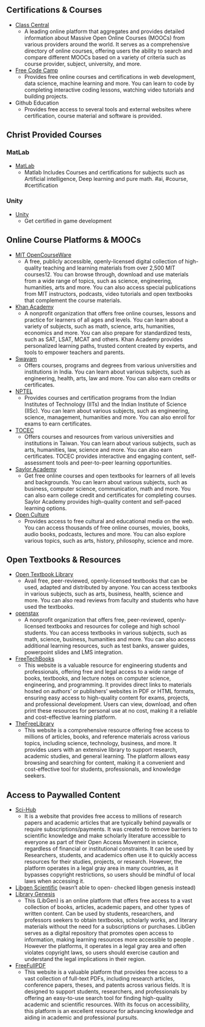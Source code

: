 ## Certifications & Courses

- [Class Central](https://www.classcentral.com/)
    - A leading online platform that aggregates and provides detailed information about Massive Open Online Courses (MOOCs) from various providers around the world. It serves as a comprehensive directory of online courses, offering users the ability to search and compare different MOOCs based on a variety of criteria such as course provider, subject, university, and more.
- [Free Code Camp](https://www.freecodecamp.org/)
    - Provides free online courses and certifications in web development, data science, machine learning and more. You can learn to code by completing interactive coding lessons, watching video tutorials and building projects.
- Github Education
    - Provides free access to several tools and external websites where certification, course material and software is provided.

## Christ Provided Courses

### MatLab

- [MatLab](https://www.tocec.org.tw/web/index.jsp)
    - Matlab Includes Courses and certifications for subjects such as Artificial intelligence, Deep learning and pure math. #ai, #course, #certification

### Unity

- [Unity](https://unity.com/)
    - Get certified in game development

## Online Course Platforms & MOOCs

- [MIT OpenCourseWare](https://ocw.mit.edu/index.htm)
    - A free, publicly accessible, openly-licensed digital collection of high-quality teaching and learning materials from over 2,500 MIT courses12. You can browse through, download and use materials from a wide range of topics, such as science, engineering, humanities, arts and more. You can also access special publications from MIT instructors, podcasts, video tutorials and open textbooks that complement the course materials.
- [Khan Academy](https://www.khanacademy.org/)
    - A nonprofit organization that offers free online courses, lessons and practice for learners of all ages and levels. You can learn about a variety of subjects, such as math, science, arts, humanities, economics and more. You can also prepare for standardized tests, such as SAT, LSAT, MCAT and others. Khan Academy provides personalized learning paths, trusted content created by experts, and tools to empower teachers and parents.
- [Swayam](https://swayam.gov.in/)
    - Offers courses, programs and degrees from various universities and institutions in India. You can learn about various subjects, such as engineering, health, arts, law and more. You can also earn credits or certificates.
- [NPTEL](https://nptel.ac.in/)
    - Provides courses and certification programs from the Indian Institutes of Technology (IITs) and the Indian Institute of Science (IISc). You can learn about various subjects, such as engineering, science, management, humanities and more. You can also enroll for exams to earn certificates.
- [TOCEC](https://www.tocec.org.tw/web/index.jsp)
    - Offers courses and resources from various universities and institutions in Taiwan. You can learn about various subjects, such as arts, humanities, law, science and more. You can also earn certificates. TOCEC provides interactive and engaging content, self-assessment tools and peer-to-peer learning opportunities.
- [Saylor Academy](https://www.saylor.org/)
    - Get free online courses and open textbooks for learners of all levels and backgrounds. You can learn about various subjects, such as business, computer science, communication, math and more. You can also earn college credit and certificates for completing courses. Saylor Academy provides high-quality content and self-paced learning options.
- [Open Culture](https://www.openculture.com/freeonlinecourses)
    - Provides access to free cultural and educational media on the web. You can access thousands of free online courses, movies, books, audio books, podcasts, lectures and more. You can also explore various topics, such as arts, history, philosophy, science and more.

## Open Textbooks & Resources

- [Open Textbook Library](https://open.umn.edu/opentextbooks)
    - Avail free, peer-reviewed, openly-licensed textbooks that can be used, adapted and distributed by anyone. You can access textbooks in various subjects, such as arts, business, health, science and more. You can also read reviews from faculty and students who have used the textbooks.
- [openstax](https://openstax.org/)
    - A nonprofit organization that offers free, peer-reviewed, openly-licensed textbooks and resources for college and high school students. You can access textbooks in various subjects, such as math, science, business, humanities and more. You can also access additional learning resources, such as test banks, answer guides, powerpoint slides and LMS integration.
- [FreeTechBooks](https://www.freetechbooks.com/)
    - This website is a valuable resource for engineering students and professionals, offering free and legal access to a wide range of books, textbooks, and lecture notes on computer science, engineering, and programming. It provides direct links to materials hosted on authors’ or publishers’ websites in PDF or HTML formats, ensuring easy access to high-quality content for exams, projects, and professional development. Users can view, download, and often print these resources for personal use at no cost, making it a reliable and cost-effective learning platform.
- [TheFreeLibrary](https://www.thefreelibrary.com/)
    - This website is a comprehensive resource offering free access to millions of articles, books, and reference materials across various topics, including science, technology, business, and more. It provides users with an extensive library to support research, academic studies, and general learning. The platform allows easy browsing and searching for content, making it a convenient and cost-effective tool for students, professionals, and knowledge seekers.

## Access to Paywalled Content

- [Sci-Hub](https://sci-hub.se/)
    - It is a website that provides free access to millions of research papers and academic articles that are typically behind paywalls or require subscriptions/payments. It was created to remove barriers to scientific knowledge and make scholarly literature accessible to everyone as part of their Open Access Movement in science, regardless of financial or institutional constraints. It can be used by Researchers, students, and academics often use it to quickly access resources for their studies, projects, or research. However, the platform operates in a legal gray area in many countries, as it bypasses copyright restrictions, so users should be mindful of local laws when accessing it.
- [Libgen Scientific](https://libgen.rs/scimag/) (wasn’t able to open- checked libgen genesis instead)
- [Library Genesis](https://libgen.li/)
    - This (LibGen) is an online platform that offers free access to a vast collection of books, articles, academic papers, and other types of written content. Can be used by students, researchers, and professors seekers to obtain textbooks, scholarly works, and literary materials without the need for a subscriptions or purchases. LibGen serves as a digital repository that promotes open access to information, making learning resources more accessible to people . However the platforms, it operates in a legal gray area and often violates copyright laws, so users should exercise caution and understand the legal implications in their region.
- [FreeFullPDF](https://freefullpdf.com/#gsc.tab=0)
    - This website is a valuable platform that provides free access to a vast collection of full-text PDFs, including research articles, conference papers, theses, and patents across various fields. It is designed to support students, researchers, and professionals by offering an easy-to-use search tool for finding high-quality academic and scientific resources. With its focus on accessibility, this platform is an excellent resource for advancing knowledge and aiding in academic and professional pursuits.